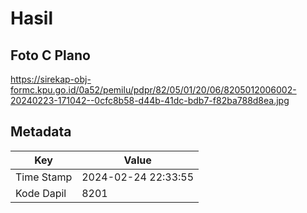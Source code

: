 # Hasil

## Foto C Plano

https://sirekap-obj-formc.kpu.go.id/0a52/pemilu/pdpr/82/05/01/20/06/8205012006002-20240223-171042--0cfc8b58-d44b-41dc-bdb7-f82ba788d8ea.jpg


## Metadata

| Key        | Value               |
| ---------- | ------------------- |
| Time Stamp | 2024-02-24 22:33:55 |
| Kode Dapil | 8201                |



